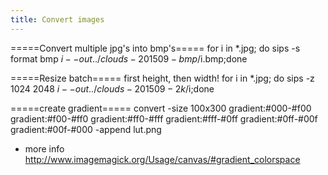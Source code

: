 ```yaml
---
title: Convert images
---
```

=====Convert multiple jpg's into bmp's=====
  for i in *.jpg; do sips -s format bmp $i --out ../clouds-201509-bmp/$i.bmp;done
  
=====Resize batch=====
first height, then width!
  for i in *.jpg; do sips -z 1024 2048 $i --out ../clouds-201509-2k/$i;done
  
=====create gradient=====
  convert -size 100x300 gradient:#000-#f00 gradient:#f00-#ff0 gradient:#ff0-#fff gradient:#fff-#0ff gradient:#0ff-#00f gradient:#00f-#000 -append lut.png
  
* more info http://www.imagemagick.org/Usage/canvas/#gradient_colorspace
